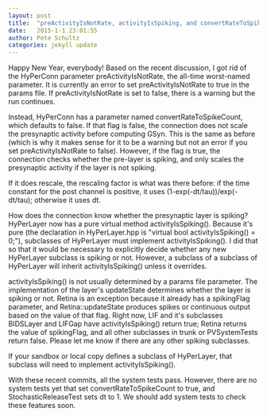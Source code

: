```yaml
---
layout: post
title:  "preActivityIsNotRate, activityIsSpiking, and convertRateToSpikeCount"
date:   2015-1-1 23:01:55
author: Pete Schultz
categories: jekyll update
---
```


Happy New Year, everybody!  Based on the recent discussion, I got rid of the HyPerConn parameter preActivityIsNotRate, the all-time worst-named parameter.  It is currently an error to set preActivityIsNotRate to true in the params file.  If preActivityIsNotRate is set to false, there is a warning but the run continues.

Instead, HyPerConn has a parameter named convertRateToSpikeCount, which defaults to false.  If that flag is false, the connection does not scale the presynaptic activity before computing GSyn.  This is the same as before (which is why it makes sense for it to be a warning but not an error if you set preActivityIsNotRate to false).  However, if the flag is true, the connection checks whether the pre-layer is spiking, and only scales the presynaptic activity if the layer is not spiking.

If it does rescale, the rescaling factor is what was there before: if the time constant for the post channel is positive, it uses (1-exp(-dt/tau))/exp(-dt/tau); otherwise it uses dt.

How does the connection know whether the presynaptic layer is spiking?  HyPerLayer now has a pure virtual method activityIsSpiking().  Because it's pure (the declaration in HyPerLayer.hpp is "virtual bool activityIsSpiking() = 0;"), subclasses of HyPerLayer must implement activityIsSpiking().  I did that so that it would be necessary to explicitly decide whether any new HyPerLayer subclass is spiking or not.  However, a subclass of a subclass of HyPerLayer will inherit activityIsSpiking() unless it overrides.

activityIsSpiking() is not usually determined by a params file parameter.  The implementation of the layer's updateState determines whether the layer is spiking or not.  Retina is an exception because it already has a spikingFlag parameter, and Retina::updateState produces spikes or continuous output based on the value of that flag.  Right now, LIF and it's subclasses BIDSLayer and LIFGap have activityIsSpiking() return true; Retina returns the value of spikingFlag, and all other subclasses in trunk or PVSystemTests return false.  Please let me know if there are any other spiking subclasses.

If your sandbox or local copy defines a subclass of HyPerLayer, that subclass will need to implement activityIsSpiking().

With these recent commits, all the system tests pass.  However, there are no system tests yet that set convertRateToSpikeCount to true, and StochasticReleaseTest sets dt to 1.  We should add system tests to check these features soon.

